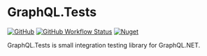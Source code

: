 # GraphQL.Tests

[![GitHub](https://img.shields.io/github/license/GDATASoftwareAG/graphql.tests-net)](https://raw.githubusercontent.com/GDATASoftwareAG/motornet/graphql.tests-net/LICENSE)
[![GitHub Workflow Status](https://img.shields.io/github/workflow/status/GDATASoftwareAG/graphql.tests-net/.NET%20Core)](https://github.com/GDATASoftwareAG/graphql.tests-net/actions)
[![Nuget](https://img.shields.io/nuget/v/GraphQL.Tests)](https://www.nuget.org/packages/GraphQL.Tests/)

GraphQL.Tests is small integration testing library for GraphQL.NET.

